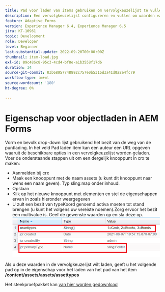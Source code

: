 ```yaml
---
title: Pad voor laden van items gebruiken om vervolgkeuzelijst te vullen
description: Een vervolgkeuzelijst configureren en vullen om waarden van een crx-knooppunt te lezen
feature: Adaptive Forms
version: Experience Manager 6.4, Experience Manager 6.5
jira: KT-10961
topic: Development
role: Developer
level: Beginner
last-substantial-update: 2022-09-20T00:00:00Z
thumbnail: item-load.jpg
exl-id: 89c486c8-95c3-4cd4-bf8e-a1b3558f17d6
duration: 34
source-git-commit: 03b68057748892c757e0b5315d3a41d0a2e4fc79
workflow-type: tm+mt
source-wordcount: '180'
ht-degree: 0%

---
```


# Eigenschap voor objectladen in AEM Forms

Vorm en bevolk drop-down lijst gebruikend het bezit van de weg van de puntlading.
In het veld Pad laden item kan een auteur een URL opgeven waaruit de beschikbare opties in een vervolgkeuzelijst worden geladen.
Voer de onderstaande stappen uit om een dergelijk knooppunt in crx te maken:
* Aanmelden bij crx
* Maak een knooppunt met de naam assets (u kunt dit knooppunt naar wens een naam geven). Typ sling:map onder inhoud.
* Opslaan
* Klik op het nieuwe knooppunt met elementen en stel de eigenschappen ervan in zoals hieronder weergegeven
* U zult een bezit van typeKoord genoemd activa moeten tot stand brengen (u kunt het volgens uw vereiste noemen).Zorg ervoor het bezit een multivalue is. Geef de gewenste waarden op en sla deze op.
  ![ punt-lading-weg ](assets/item-load-path-crx.png)

Als u deze waarden in de vervolgkeuzelijst wilt laden, geeft u het volgende pad op in de eigenschap voor het laden van het pad van het item **/content/assets/assets/assettypes**

Het steekproefpakket kan [ van hier worden gedownload ](assets/item-load-path-package.zip)
